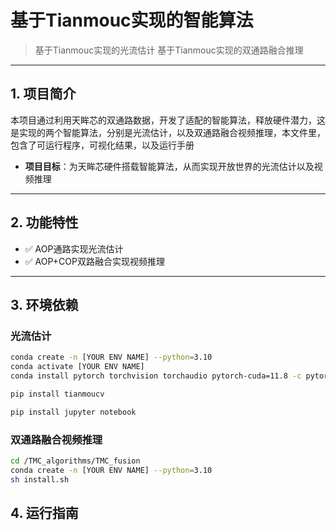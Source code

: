 # 基于Tianmouc实现的智能算法
> 基于Tianmouc实现的光流估计
> 基于Tianmouc实现的双通路融合推理

---

## 1. 项目简介
本项目通过利用天眸芯的双通路数据，开发了适配的智能算法，释放硬件潜力，这是实现的两个智能算法，分别是光流估计，以及双通路融合视频推理，本文件里，包含了可运行程序，可视化结果，以及运行手册
 
- **项目目标**：为天眸芯硬件搭载智能算法，从而实现开放世界的光流估计以及视频推理

---

## 2. 功能特性
- ✅ AOP通路实现光流估计 
- ✅ AOP+COP双路融合实现视频推理


---

## 3. 环境依赖

### 光流估计
```bash
conda create -n [YOUR ENV NAME] --python=3.10
conda activate [YOUR ENV NAME]
conda install pytorch torchvision torchaudio pytorch-cuda=11.8 -c pytorch -c nvidia

pip install tianmoucv

pip install jupyter notebook

```
### 双通路融合视频推理
```bash
cd /TMC_algorithms/TMC_fusion
conda create -n [YOUR ENV NAME] --python=3.10
sh install.sh

```

## 4. 运行指南
